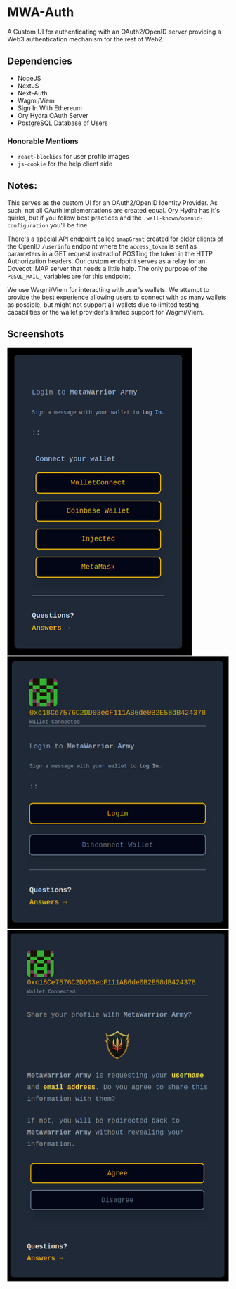 # MWA-Auth
A Custom UI for authenticating with an OAuth2/OpenID server providing a Web3 authentication mechanism for the rest of Web2.

## Dependencies

- NodeJS
- NextJS
- Next-Auth
- Wagmi/Viem
- Sign In With Ethereum
- Ory Hydra OAuth Server
- PostgreSQL Database of Users

### Honorable Mentions

- `react-blockies` for user profile images
- `js-cookie` for the help client side

## Notes:
This serves as the custom UI for an OAuth2/OpenID Identity Provider. As such, not all OAuth implementations are created equal. Ory Hydra has it's quirks, but if you follow best practices and the `.well-known/openid-configuration` you'll be fine. 

There's a special API endpoint called `imapGrant` created for older clients of the OpenID `/userinfo` endpoint where the `access_token` is sent as parameters in a GET request instead of POSTing the token in the HTTP Authorization headers. Our custom endpoint serves as a relay for an Dovecot IMAP server that needs a little help. The only purpose of the `PGSQL_MAIL_` variables are for this endpoint.

We use Wagmi/Viem for interacting with user's wallets. We attempt to provide the best experience allowing users to connect with as many wallets as possible, but might not support all wallets due to limited testing capabilities or the wallet provider's limited support for Wagmi/Viem. 

## Screenshots

![connect wallet](https://github.com/MetaWarrior-Army/mwa-auth/blob/main/docs/images/mwa-auth-scrot1.png?raw=true)
![login](https://github.com/MetaWarrior-Army/mwa-auth/blob/main/docs/images/mwa-auth-scrot2.png?raw=true)
![consent](https://github.com/MetaWarrior-Army/mwa-auth/blob/main/docs/images/mwa-auth-scrot3.png?raw=true)